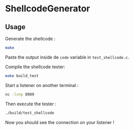 # ShellcodeGenerator

## Usage

Generate the shellcode :
```sh
make
```

Paste the output inside de `code` variable in `test_shellcode.c`.

Compile the shellcode tester:
```sh
make build_test
```

Start a listener on another terminal :
```sh
nc -lvnp 8989
```

Then execute the tester :
```sh
./build/test_shellcode
```

Now you should see the connection on your listener !
